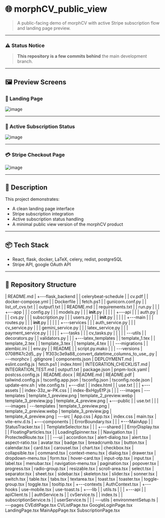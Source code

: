 # 🌐 morphCV_public_view

> A public-facing demo of morphCV with active Stripe subscription flow and landing page preview.

---

### ⚠️ Status Notice
> **This repository is a few commits behind** the main development branch.

---

## 🖼️ Preview Screens

### 🚀 Landing Page
![image](https://github.com/user-attachments/assets/9ee45da9-ce41-46a2-9da9-569d765ff220)

---

### 📄 Active Subscription Status
![image](https://github.com/user-attachments/assets/ecd40d6c-79fa-430d-9c34-2a639cf6f6b2)

---

### 💳 Stripe Checkout Page
![image](https://github.com/user-attachments/assets/1319bf70-9b88-4db6-a8aa-43ca345c7b37)

---

## 🧾 Description

This project demonstrates:
- A clean landing page interface
- Stripe subscription integration
- Active subscription status handling
- A minimal public view version of the morphCV product

---

## 📦 Tech Stack

- React, flask, docker, LaTeX, celery, redist, postgreSQL
- Stripe API, google OAuth API

---

## 📁 Repository Structure

|   README.md
|
+---flask_backend
|   |   celerybeat-schedule
|   |   cv.pdf
|   |   docker-compose.yml
|   |   Dockerfile
|   |   fetch.ps1
|   |   gunicorn.conf.py
|   |   list_of_cvs.txt
|   |   output1.txt
|   |   README.md
|   |   requirements.txt
|   |   run.py
|   |
|   +---app
|   |   |   config.py
|   |   |   models.py
|   |   |   __init__.py
|   |   |
|   |   +---api
|   |   |       auth.py
|   |   |       cvs.py
|   |   |       subscription.py
|   |   |       users.py
|   |   |       __init__.py
|   |   |
|   |   +---main
|   |   |       routes.py
|   |   |       __init__.py
|   |   |
|   |   +---services
|   |   |       auth_service.py
|   |   |       cv_service.py
|   |   |       gemini_service.py
|   |   |       latex_service.py
|   |   |       payment_service.py
|   |   |
|   |   +---tasks
|   |   |       cv_tasks.py
|   |   |
|   |   \---utils
|   |           decorators.py
|   |           validators.py
|   |
|   +---latex_templates
|   |       template_1.tex
|   |       template_2.tex
|   |       template_3.tex
|   |       template_4.tex
|   |
|   \---migrations
|       |   alembic.ini
|       |   env.py
|       |   README
|       |   script.py.mako
|       |
|       \---versions
|               0708ff47c2d5_.py
|               1f303c3e9a88_convert_datetime_columns_to_use_.py
|
\---morphcv
    |   .gitignore
    |   components.json
    |   DEPLOYMENT.md
    |   eslint.config.js
    |   fetch.ps1
    |   index.html
    |   INTEGRATION_CHECKLIST.md
    |   INTEGRATION_TEST.md
    |   output1.txt
    |   package.json
    |   pnpm-lock.yaml
    |   postcss.config.js
    |   README.docx
    |   README.md
    |   README.pdf
    |   tailwind.config.js
    |   tsconfig.app.json
    |   tsconfig.json
    |   tsconfig.node.json
    |   update-env.sh
    |   vite.config.ts
    |
    +---dist
    |   |   index.html
    |   |   use.txt
    |   |
    |   +---assets
    |   |       index-33z_w-PK.css
    |   |       index-BxHgyEfP.js
    |   |
    |   \---images
    |       \---templates
    |               template_1_preview.png
    |               template_2_preview.webp
    |               template_3_preview.jpg
    |               template_4_preview.png
    |
    +---public
    |   |   use.txt
    |   |
    |   \---images
    |       \---templates
    |               template_1_preview.png
    |               template_2_preview.webp
    |               template_3_preview.jpg
    |               template_4_preview.png
    |
    \---src
        |   App.css
        |   App.tsx
        |   index.css
        |   main.tsx
        |   vite-env.d.ts
        |
        +---components
        |   |   ErrorBoundary.tsx
        |   |
        |   +---MainApp
        |   |       StatusTracker.tsx
        |   |       TemplateSelector.tsx
        |   |
        |   +---shared
        |   |       ErrorDisplay.tsx
        |   |       FloatingParticles.tsx
        |   |       LoadingSpinner.tsx
        |   |       Navigation.tsx
        |   |       ProtectedRoute.tsx
        |   |
        |   \---ui
        |           accordion.tsx
        |           alert-dialog.tsx
        |           alert.tsx
        |           aspect-ratio.tsx
        |           avatar.tsx
        |           badge.tsx
        |           breadcrumb.tsx
        |           button.tsx
        |           calendar.tsx
        |           card.tsx
        |           carousel.tsx
        |           chart.tsx
        |           checkbox.tsx
        |           collapsible.tsx
        |           command.tsx
        |           context-menu.tsx
        |           dialog.tsx
        |           drawer.tsx
        |           dropdown-menu.tsx
        |           form.tsx
        |           hover-card.tsx
        |           input-otp.tsx
        |           input.tsx
        |           label.tsx
        |           menubar.tsx
        |           navigation-menu.tsx
        |           pagination.tsx
        |           popover.tsx
        |           progress.tsx
        |           radio-group.tsx
        |           resizable.tsx
        |           scroll-area.tsx
        |           select.tsx
        |           separator.tsx
        |           sheet.tsx
        |           sidebar.tsx
        |           skeleton.tsx
        |           slider.tsx
        |           sonner.tsx
        |           switch.tsx
        |           table.tsx
        |           tabs.tsx
        |           textarea.tsx
        |           toast.tsx
        |           toaster.tsx
        |           toggle-group.tsx
        |           toggle.tsx
        |           tooltip.tsx
        |
        +---contexts
        |       AuthContext.tsx
        |
        +---hooks
        |       use-mobile.tsx
        |       use-toast.ts
        |
        +---lib
        |   |   utils.ts
        |   |
        |   +---api
        |   |       apiClient.ts
        |   |       authService.ts
        |   |       cvService.ts
        |   |       index.ts
        |   |       subscriptionService.ts
        |   |       userService.ts
        |   |
        |   \---utils
        |           environmentSetup.ts
        |
        \---pages
                CVEditPage.tsx
                CVListPage.tsx
                GoogleLoginPage.tsx
                LandingPage.tsx
                MainAppPage.tsx
                SubscriptionPage.tsx
